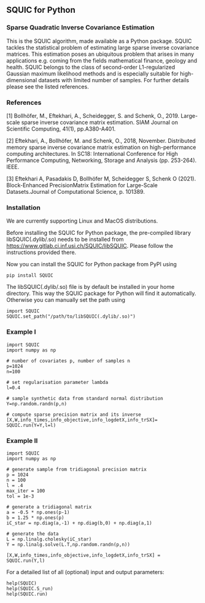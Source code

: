 ## SQUIC for Python
### Sparse Quadratic Inverse Covariance Estimation
This is the SQUIC algorithm, made available as a Python package. 
SQUIC tackles the statistical problem of estimating large sparse 
inverse covariance matrices. This estimation poses an ubiquitous 
problem that arises in many applications e.g. coming from the 
fields mathematical finance, geology and health. 
SQUIC belongs to the class of second-order L1-regularized 
Gaussian maximum likelihood methods and is especially suitable 
for high-dimensional datasets with limited number of samples. 
For further details please see the listed references.

### References

[1] Bollhöfer, M., Eftekhari, A., Scheidegger, S. and Schenk, O., 2019. Large-scale sparse inverse covariance matrix estimation. SIAM Journal on Scientific Computing, 41(1), pp.A380-A401.

[2] Eftekhari, A., Bollhöfer, M. and Schenk, O., 2018, November. Distributed memory sparse inverse covariance matrix estimation on high-performance computing architectures. In SC18: International Conference for High Performance Computing, Networking, Storage and Analysis (pp. 253-264). IEEE.

[3] Eftekhari A, Pasadakis D, Bollhöfer M, Scheidegger S, Schenk O (2021). Block-Enhanced PrecisionMatrix Estimation for Large-Scale Datasets.Journal of Computational Science, p. 101389.

### Installation

We are currently supporting Linux and MacOS distributions.

Before installing the SQUIC for Python package, the pre-compiled library 
libSQUIC(.dylib/.so) needs to be installed from https://www.gitlab.ci.inf.usi.ch/SQUIC/libSQUIC. Please follow the instructions provided there.

Now you can install the SQUIC for Python package from PyPI using 

```angular2
pip install SQUIC
```

The libSQUIC(.dylib/.so) file is by default be installed in your home directory. 
This way the SQUIC package for Python will find it automatically. Otherwise you can manually 
set the path using

```angular2
import SQUIC
SQUIC.set_path("/path/to/libSQUIC(.dylib/.so)")
```

### Example I 

```angular2
import SQUIC 
import numpy as np

# number of covariates p, number of samples n
p=1024
n=100

# set regularisation parameter lambda
l=0.4

# sample synthetic data from standard normal distribution 
Y=np.random.randn(p,n)

# compute sparse precision matrix and its inverse
[X,W,info_times,info_objective,info_logdetX,info_trSX]= SQUIC.run(Y=Y,l=l)
```

### Example II

```angular2
import SQUIC 
import numpy as np

# generate sample from tridiagonal precision matrix
p = 1024
n = 100
l = .4
max_iter = 100
tol = 1e-3

# generate a tridiagonal matrix
a = -0.5 * np.ones(p-1)
b = 1.25 * np.ones(p)
iC_star = np.diag(a,-1) + np.diag(b,0) + np.diag(a,1)

# generate the data
L = np.linalg.cholesky(iC_star)
Y = np.linalg.solve(L.T,np.random.randn(p,n))

[X,W,info_times,info_objective,info_logdetX,info_trSX] = SQUIC.run(Y,l)

```

For a detailed list of all (optional) input and output parameters: 

```angular2
help(SQUIC)
help(SQUIC.S_run)
help(SQUIC.run)
```
